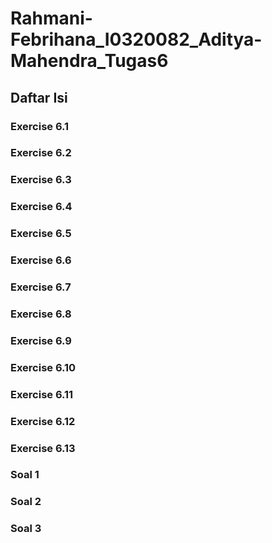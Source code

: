 # Rahmani-Febrihana_I0320082_Aditya-Mahendra_Tugas6

## Daftar Isi 

### Exercise 6.1
### Exercise 6.2
### Exercise 6.3
### Exercise 6.4
### Exercise 6.5
### Exercise 6.6
### Exercise 6.7
### Exercise 6.8
### Exercise 6.9
### Exercise 6.10
### Exercise 6.11
### Exercise 6.12
### Exercise 6.13
### Soal 1
### Soal 2
### Soal 3
